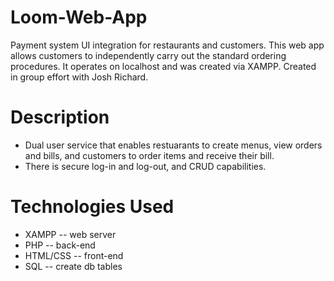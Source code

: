 # Loom-Web-App
Payment system UI integration for restaurants and customers. This web app allows customers to independently carry out the standard ordering procedures. It operates on localhost and was created via XAMPP. Created in group effort with Josh Richard.

# Description
- Dual user service that enables restuarants to create menus, view orders and bills, and customers to order items and receive their bill. 
- There is secure log-in and log-out, and CRUD capabilities.  

# Technologies Used 
- XAMPP -- web server 
- PHP -- back-end 
- HTML/CSS -- front-end
- SQL -- create db tables
